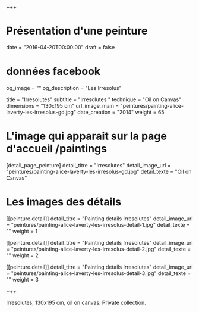 +++
# Présentation d'une peinture
date = "2016-04-20T00:00:00"
draft = false

# données facebook
og_image = ""
og_description = "Les Irrésolus"

title = "Irresolutes"
subtitle = "Irresolutes "
technique = "Oil on Canvas"
dimensions = "130x195 cm"
url_image_main = "peintures/painting-alice-laverty-les-irresolus-gd.jpg"
date_creation = "2014"
weight = 65

# L'image qui apparait sur la page d'accueil /paintings
[detail_page_peinture]
detail_titre = "Irresolutes"
detail_image_url = "peintures/painting-alice-laverty-les-irresolus-gd.jpg"
detail_texte = "Oil on Canvas"

# Les images des détails
[[peinture.detail]]
detail_titre = "Painting details Irresolutes"
detail_image_url = "peintures/painting-alice-laverty-les-irresolus-detail-1.jpg"
detail_texte = ""
weight = 1

[[peinture.detail]]
detail_titre = "Painting details Irresolutes"
detail_image_url = "peintures/painting-alice-laverty-les-irresolus-detail-2.jpg"
detail_texte = ""
weight = 2

[[peinture.detail]]
detail_titre = "Painting details Irresolutes"
detail_image_url = "peintures/painting-alice-laverty-les-irresolus-detail-3.jpg"
detail_texte = ""
weight = 3

+++

Irresolutes, 130x195 cm, oil on canvas. Private collection.
